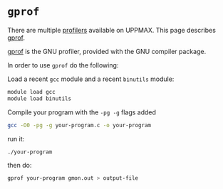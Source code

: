 # `gprof`

There are multiple [profilers](profilers.md)
available on UPPMAX.
This page describes [gprof](gprof.md).

[gprof](gprof.md) is the GNU profiler, provided with the GNU compiler package.

In order to use `gprof` do the following:

Load a recent `gcc` module and a recent `binutils` module:

```bash
module load gcc
module load binutils
```

Compile your program with the `-pg -g` flags added

```bash
gcc -O0 -pg -g your-program.c -o your-program
```

run it:

```
./your-program
```

then do:

```bash
gprof your-program gmon.out > output-file
```

